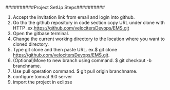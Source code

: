 ##########Project SetUp Steps##########
1. Accept the invitation link from email and login into  github.
2. Go tho the github repository in code section copy URL under clone with HTTP .ex.https://github.com/velocitersDevops/EMS.git
3. Open the gitbase terminal.
4. Change the current working directory to the location where you want to cloned directory.
5. Type git clone and then paste URL. ex.$ git clone https://github.com/velocitersDevops/EMS.git.
6. (Optional)Move to new branch using command. $ git checkout -b branchname.
7. Use pull operation command. $ git pull origin branchname.  
8. configure tomcat 9.0 server
9. import the project in eclipse
